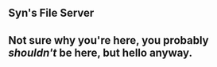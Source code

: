 ## Syn's File Server
## Not sure why you're here, you probably *shouldn't* be here, but hello anyway.
